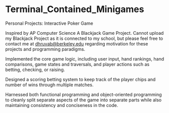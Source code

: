 # Terminal_Contained_Minigames
Personal Projects: Interactive Poker Game

Inspired by AP Computer Science A Blackjack Game Project. Cannot upload my Blackjack Project as it is connected to my school, but please feel free to contact me at dhruvab@berkeley.edu regarding motivation for these projects and programming paradigms. 

Implemented the core game logic, including user input, hand rankings, hand comparisons, game states and traversals, and player actions such as betting, checking, or raising. 

Designed a scoring betting system to keep track of the player chips and number of wins through multiple matches.

Harnessed both functional programming and object-oriented programming to cleanly split separate aspects of the game into separate parts while also maintaining consistency and conciseness in the code.
